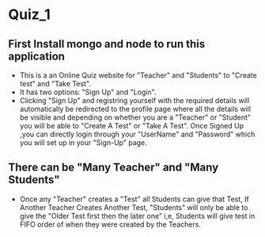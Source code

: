 # Quiz_1

 ## First Install mongo and node to run this application
 
 * This is a an Online Quiz  website for "Teacher" and "Students" to "Create test" and "Take Test".
 * It has two options: "Sign Up" and "Login".
 * Clicking "Sign Up" and registring yourself with the required details will automatically be redirected to the profile page where all the details will be visible and depending on whether you are a "Teacher" or "Student" you will be able to "Create A Test" or "Take A Test". Once Signed Up ,you can directly login through your "UserName" and "Password" which you will set up in your "Sign-Up" page.

 ## There can be "Many Teacher" and "Many Students"
 * Once any "Teacher" creates a "Test" all Students can give that Test, If Another Teacher Creates Another Test, "Students" will only be able to give the "Older Test first then the later one" i,e, Students will give test in FIFO order of when they were created by the Teachers.
